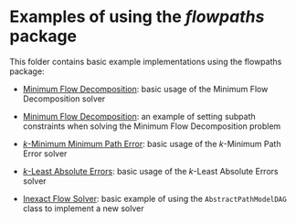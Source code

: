 # Examples of using the _flowpaths_ package

This folder contains basic example implementations using the flowpaths package:
- [Minimum Flow Decomposition](min_flow_decomp.py): basic usage of the Minimum Flow Decomposition solver
- [Minimum Flow Decomposition](min_flow_decomp_subpath.py): an example of setting subpath constraints when solving the Minimum Flow Decomposition problem
- [$k$-Minimum Minimum Path Error](min_path_error.py): basic usage of the $k$-Minimum Path Error solver
- [$k$-Least Absolute Errors](least_abs_errors.py): basic usage of the $k$-Least Absolute Errors solver

- [Inexact Flow Solver](inexact_flow_solver.py): basic example of using the `AbstractPathModelDAG` class to implement a new solver